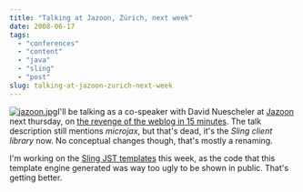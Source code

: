 ```yaml
---
title: "Talking at Jazoon, Zürich, next week"
date: 2008-06-17
tags: 
  - "conferences"
  - "content"
  - "java"
  - "sling"
  - "post"
slug: talking-at-jazoon-zurich-next-week
---
```


[![jazoon.jpg](/assets/images/jazoon.jpg)](http://jazoon.com)I'll be talking as a co-speaker with David Nuescheler at [Jazoon](http://jazoon.com/) next thursday, on [the revenge of the weblog in 15 minutes](http://jazoon.com/jazoon08/en/conference/presentationdetails.html?type=sid&detail=3140). The talk description still mentions _microjax_, but that's dead, it's the _Sling client library_ now. No conceptual changes though, that's mostly a renaming.

I'm working on the [Sling JST templates](https://issues.apache.org/jira/browse/SLING-466) this week, as the code that this template engine generated was way too ugly to be shown in public. That's getting better.
